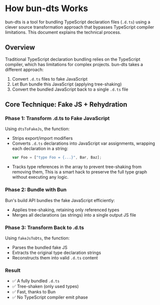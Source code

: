# How bun-dts Works

bun-dts is a tool for bundling TypeScript declaration files (`.d.ts`) using a clever source transformation approach that bypasses TypeScript compiler limitations. This document explains the technical process.

## Overview

Traditional TypeScript declaration bundling relies on the TypeScript compiler, which has limitations for complex projects. bun-dts takes a different approach:

1. Convert `.d.ts` files to fake JavaScript
2. Let Bun bundle this JavaScript (applying tree-shaking)
3. Convert the bundled JavaScript back to a single `.d.ts` file

## Core Technique: Fake JS + Rehydration

### Phase 1: Transform .d.ts to Fake JavaScript

Using `dtsToFakeJs`, the function:
- Strips export/import modifiers
- Converts `.d.ts` declarations into JavaScript var assignments, wrapping each declaration in a string:
  ```js
  var Foo = ["type Foo = {...}", Bar, Baz];
  ```
- Tracks type references in the array to prevent tree-shaking from removing them, This is a smart hack to preserve the full type graph without executing any logic.

### Phase 2: Bundle with Bun

Bun's build API bundles the fake JavaScript efficiently:
- Applies tree-shaking, retaining only referenced types
- Merges all declarations (as strings) into a single output JS file

### Phase 3: Transform Back to .d.ts

Using `fakeJsToDts`, the function:
- Parses the bundled fake JS
- Extracts the original type declaration strings
- Reconstructs them into valid `.d.ts` content

### Result

- ✅ A fully bundled `.d.ts`
- ✅ Tree-shaken (only used types)
- ✅ Fast, thanks to Bun
- ✅ No TypeScript compiler emit phase
